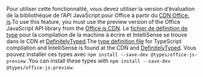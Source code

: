 <span data-ttu-id="51f1d-101">Pour utiliser cette fonctionnalité, vous devez utiliser la version d’évaluation de la bibliothèque de l’API JavaScript pour Office à partir du [CDN Office. js](https://appsforoffice.microsoft.com/lib/beta/hosted/office.js).</span><span class="sxs-lookup"><span data-stu-id="51f1d-101">To use this feature, you must use the preview version of the Office JavaScript API library from the [Office.js CDN](https://appsforoffice.microsoft.com/lib/beta/hosted/office.js).</span></span> <span data-ttu-id="51f1d-102">Le [fichier de définition de type](https://appsforoffice.microsoft.com/lib/beta/hosted/office.d.ts) pour la compilation de la machine à écrire et IntelliSense se trouve dans le CDN et [DefinitelyTyped](https://raw.githubusercontent.com/DefinitelyTyped/DefinitelyTyped/master/types/office-js-preview/index.d.ts).</span><span class="sxs-lookup"><span data-stu-id="51f1d-102">The [type definition file](https://appsforoffice.microsoft.com/lib/beta/hosted/office.d.ts) for TypeScript compilation and IntelliSense is found at the CDN and [DefinitelyTyped](https://raw.githubusercontent.com/DefinitelyTyped/DefinitelyTyped/master/types/office-js-preview/index.d.ts).</span></span> <span data-ttu-id="51f1d-103">Vous pouvez installer ces types avec `npm install --save-dev @types/office-js-preview` .</span><span class="sxs-lookup"><span data-stu-id="51f1d-103">You can install these types with `npm install --save-dev @types/office-js-preview`.</span></span>